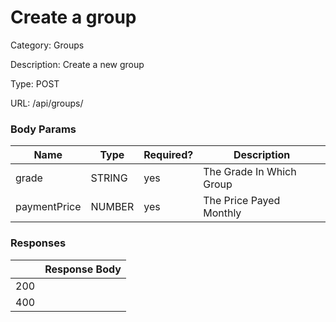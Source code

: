 # Create a group

Category: Groups

Description: Create a new group

Type: POST

URL: /api/groups/

### Body Params

| Name | Type | Required? | Description |
| --- | --- | --- | --- |
| grade | STRING | yes | The Grade In Which Group |
| paymentPrice | NUMBER | yes | The Price Payed Monthly |

### Responses

|  | Response Body |
| --- | --- |
| 200 |  |
| 400 |  |